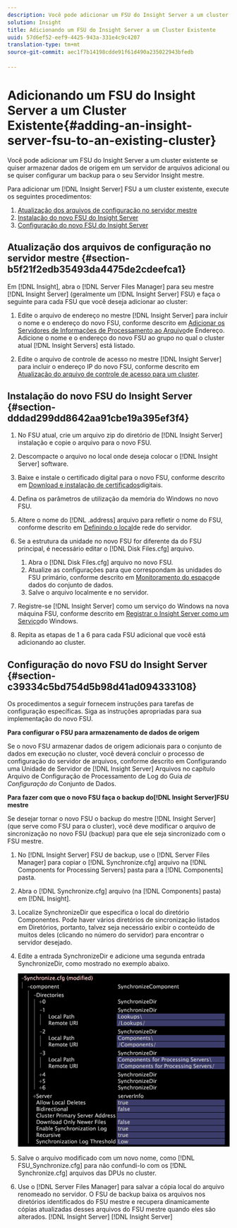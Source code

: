 ```yaml
---
description: Você pode adicionar um FSU do Insight Server a um cluster existente se quiser armazenar dados de origem em um servidor de arquivos adicional ou se quiser configurar um backup para o seu Servidor Insight mestre.
solution: Insight
title: Adicionando um FSU do Insight Server a um Cluster Existente
uuid: 57d6ef52-eef9-4425-943a-331e4c9c4207
translation-type: tm+mt
source-git-commit: aec1f7b14198cdde91f61d490a235022943bfedb

---
```



# Adicionando um FSU do Insight Server a um Cluster Existente{#adding-an-insight-server-fsu-to-an-existing-cluster}

Você pode adicionar um FSU do Insight Server a um cluster existente se quiser armazenar dados de origem em um servidor de arquivos adicional ou se quiser configurar um backup para o seu Servidor Insight mestre.

Para adicionar um [!DNL Insight Server] FSU a um cluster existente, execute os seguintes procedimentos:

1. [Atualização dos arquivos de configuração no servidor mestre](../../../../../home/c-inst-svr/c-install-ins-svr/c-ins-svr-clstrs/c-add-ins-svrs-ex-clstr/c-add-fsu-ex-clstr.md#section-b5f21f2edb35493da4475de2cdeefca1)
1. [Instalação do novo FSU do Insight Server](../../../../../home/c-inst-svr/c-install-ins-svr/c-ins-svr-clstrs/c-add-ins-svrs-ex-clstr/c-add-fsu-ex-clstr.md#section-dddad299dd8642aa91cbe19a395ef3f4)
1. [Configuração do novo FSU do Insight Server](../../../../../home/c-inst-svr/c-install-ins-svr/c-ins-svr-clstrs/c-add-ins-svrs-ex-clstr/c-add-fsu-ex-clstr.md#section-c39334c5bd754d5b98d41ad094333108)

## Atualização dos arquivos de configuração no servidor mestre {#section-b5f21f2edb35493da4475de2cdeefca1}

Em [!DNL Insight], abra o [!DNL Server Files Manager] para seu mestre [!DNL Insight Server] (geralmente um [!DNL Insight Server] FSU) e faça o seguinte para cada FSU que você deseja adicionar ao cluster:

1. Edite o arquivo de endereço no mestre [!DNL Insight Server] para incluir o nome e o endereço do novo FSU, conforme descrito em [Adicionar os Servidores de Informações de Processamento ao Arquivo](../../../../../home/c-inst-svr/c-install-ins-svr/c-ins-svr-clstrs/c-inst-ins-svr-clstr/c-inst-proc-clstr/c-config-mstr-ins-svr-clstr.md#section-2fe5298180164e8dbaa59ea6b6ff682d)de Endereço. Adicione o nome e o endereço do novo FSU ao grupo no qual o cluster atual [!DNL Insight Servers] está listado.

1. Edite o arquivo de controle de acesso no mestre [!DNL Insight Server] para incluir o endereço IP do novo FSU, conforme descrito em [Atualização do arquivo de controle de acesso para um cluster](../../../../../home/c-inst-svr/c-install-ins-svr/c-ins-svr-clstrs/c-inst-ins-svr-clstr/c-inst-proc-clstr/c-config-mstr-ins-svr-clstr.md#section-fce1367d92a445168c35e9ca506e7d6b).

## Instalação do novo FSU do Insight Server {#section-dddad299dd8642aa91cbe19a395ef3f4}

1. No FSU atual, crie um arquivo zip do diretório de [!DNL Insight Server] instalação e copie o arquivo para o novo FSU.
1. Descompacte o arquivo no local onde deseja colocar o [!DNL Insight Server] software.
1. Baixe e instale o certificado digital para o novo FSU, conforme descrito em [Download e instalação de certificados](../../../../../home/c-inst-svr/c-install-ins-svr/t-install-proc-inst-svr-dpu/c-dnld-dgtl-cert/c-dnld-dgtl-cert.md#concept-4f79c240492f4e52b6375b4b3bbefa17)digitais.
1. Defina os parâmetros de utilização da memória do Windows no novo FSU.
1. Altere o nome do [!DNL .address] arquivo para refletir o nome do FSU, conforme descrito em [Definindo o local](../../../../../home/c-inst-svr/c-install-ins-svr/t-install-proc-inst-svr-dpu/c-svrs-ntwk-loc/c-svrs-ntwk-loc.md#concept-87dd2aa3448c415ca1285bc445a8c649)de rede do servidor.

1. Se a estrutura da unidade no novo FSU for diferente da do FSU principal, é necessário editar o [!DNL Disk Files.cfg] arquivo.

   1. Abra o [!DNL Disk Files.cfg] arquivo no novo FSU.
   1. Atualize as configurações para que correspondam às unidades do FSU primário, conforme descrito em [Monitoramento do espaço](../../../../../home/c-inst-svr/c-admin-inst-svr/c-mntr-disk-spc/t-mntr-dtst-data-spc.md#task-6223fa2c718845678824a0a96df96a03)de dados do conjunto de dados.
   1. Salve o arquivo localmente e no servidor.

1. Registre-se [!DNL Insight Server] como um serviço do Windows na nova máquina FSU, conforme descrito em [Registrar o Insight Server como um Serviço](../../../../../home/c-inst-svr/c-install-ins-svr/t-install-proc-inst-svr-dpu/c-reg-wdws-svc.md#concept-f2c7aa891d544a2595aa01d0d796a540)do Windows.

1. Repita as etapas de 1 a 6 para cada FSU adicional que você está adicionando ao cluster.

## Configuração do novo FSU do Insight Server {#section-c39334c5bd754d5b98d41ad094333108}

Os procedimentos a seguir fornecem instruções para tarefas de configuração específicas. Siga as instruções apropriadas para sua implementação do novo FSU.

**Para configurar o FSU para armazenamento de dados de origem**

Se o novo FSU armazenar dados de origem adicionais para o conjunto de dados em execução no cluster, você deverá concluir o processo de configuração do servidor de arquivos, conforme descrito em Configurando uma Unidade de Servidor de [!DNL Insight Server] Arquivos no capítulo Arquivo de Configuração de Processamento de Log do Guia *de Configuração do* Conjunto de Dados.

**Para fazer com que o novo FSU faça o backup do[!DNL Insight Server]FSU mestre**

Se desejar tornar o novo FSU o backup do mestre [!DNL Insight Server] (que serve como FSU para o cluster), você deve modificar o arquivo de sincronização no novo FSU (backup) para que ele seja sincronizado com o FSU mestre.

1. No [!DNL Insight Server] FSU de backup, use o [!DNL Server Files Manager] para copiar o [!DNL Synchronize.cfg] arquivo na [!DNL Components for Processing Servers] pasta para a [!DNL Components] pasta.

1. Abra o [!DNL Synchronize.cfg] arquivo (na [!DNL Components] pasta) em [!DNL Insight].

1. Localize SynchronizeDir que especifica o local do diretório Componentes. Pode haver vários diretórios de sincronização listados em Diretórios, portanto, talvez seja necessário exibir o conteúdo de muitos deles (clicando no número do servidor) para encontrar o servidor desejado.
1. Edite a entrada SynchronizeDir e adicione uma segunda entrada SynchronizeDir, como mostrado no exemplo abaixo.

   ![](assets/cfg_cluster_SynchronizeDirEditComponents.png)

1. Salve o arquivo modificado com um novo nome, como [!DNL FSU_Synchronize.cfg] para não confundi-lo com os [!DNL Synchronize.cfg] arquivos das DPUs no cluster.

1. Use o [!DNL Server Files Manager] para salvar a cópia local do arquivo renomeado no servidor. O FSU de backup baixa os arquivos nos diretórios identificados do FSU mestre e recupera dinamicamente cópias atualizadas desses arquivos do FSU mestre quando eles são alterados. [!DNL Insight Server] [!DNL Insight Server]

